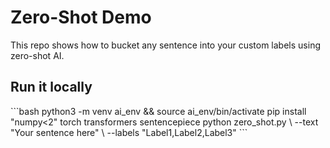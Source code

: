 # Zero-Shot Demo

This repo shows how to bucket any sentence into your custom labels using zero-shot AI.

## Run it locally

\`\`\`bash
python3 -m venv ai_env && source ai_env/bin/activate
pip install "numpy<2" torch transformers sentencepiece
python zero_shot.py \\
  --text "Your sentence here" \\
  --labels "Label1,Label2,Label3"
\`\`\`
